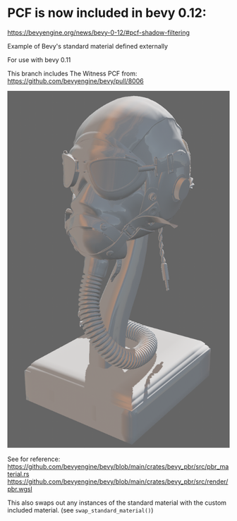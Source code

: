 # PCF is now included in bevy 0.12: 
https://bevyengine.org/news/bevy-0-12/#pcf-shadow-filtering



Example of Bevy's standard material defined externally

For use with bevy 0.11

This branch includes The Witness PCF from: https://github.com/bevyengine/bevy/pull/8006

![demo](demo.png)

See for reference:
https://github.com/bevyengine/bevy/blob/main/crates/bevy_pbr/src/pbr_material.rs
https://github.com/bevyengine/bevy/blob/main/crates/bevy_pbr/src/render/pbr.wgsl

This also swaps out any instances of the standard material with the custom included material. (see `swap_standard_material()`)
